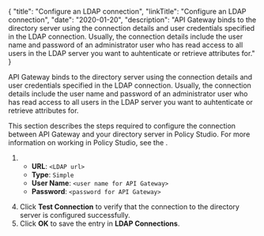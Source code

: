 {
"title": "Configure an LDAP connection",
"linkTitle": "Configure an LDAP connection",
"date": "2020-01-20",
"description": "API Gateway binds to the directory server using the connection details and user credentials specified in the LDAP connection. Usually, the connection details include the user name and password of an administrator user who has read access to all users in the LDAP server you want to auhtenticate or retrieve attributes for."
}
﻿

API Gateway binds to the directory server using the connection details and user credentials specified in the LDAP connection. Usually, the connection details include the user name and password of an administrator user who has read access to all users in the LDAP server you want to auhtenticate or retrieve attributes for.

This section describes the steps required to configure the connection between API Gateway and your directory server in Policy Studio. For more information on working in Policy Studio, see the .

<!-- -->

1.  -   **URL**: `<LDAP url>`
    -   **Type**: `Simple`
    -   **User Name**: `<user name for API Gateway>`
    -   **Password**: `<password for API Gateway>`

<!-- -->

4.  Click **Test Connection** to verify that the connection to the directory server is configured successfully.
5.  Click **OK** to save the entry in **LDAP Connections**.

